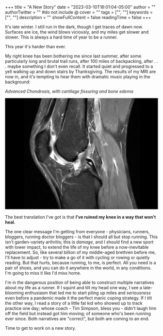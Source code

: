 +++
title = "A New Story"
date = "2023-03-10T16:01:04-05:00"
author = ""
authorTwitter = "" #do not include @
cover = ""
tags = ["", ""]
keywords = ["", ""]
description = ""
showFullContent = false
readingTime = false
+++

It's late winter. I still run in the dark, though I get traces of dawn now. Surfaces are ice, the wind blows viciously, and my miles get slower and slower. This is always a hard time of year to be a runner. 

This year it's harder than ever. 

My right knee has been bothering me since last summer, after some particularly long and brutal trail runs, after 100 miles of backpacking, after . . . maybe something I don't even recall. It started quiet and progressed to a yell walking up and down stairs by Thanksgiving. The results of my MRI are now in, and it's tempting to hear them with dramatic music playing in the background:

_Advanced Chondrosis, with cartilage fissuring and bone edema_

![The knee in question](images/knee.png)

The best translation I've got is that __I've ruined my knee in a way that won't heal.__

The one clear message I'm getting from everyone - physicians, runners, bloggers, running doctor bloggers - is that I should all but stop running. This isn't garden-variety arthritis; this is *damage*, and I should find a new sport with lower impact, to extend the life of my knee before a now-inevitable replacement. So, like several billion of my middle-aged brethren before me, I'll have to adjust - try to make a go of it with cycling or rowing or quietly reading. But that hurts, because running, to me, is perfect. All you need is a pair of shoes, and you can do it anywhere in the world, in any conditions. I'm going to miss it like I'd miss home.

I'm in the dangerous position of being able to construct multiple narratives about my life as a runner. If I squint and tilt my head one way, I see a late-blooming enthusiasm that led me to start piling up miles and *seriousness* even before a pandemic made it the perfect manic coping strategy. If I tilt the other way, I read a story of a little fat kid who showed up to track practice one day; whose coach - Tim Simpson, bless you - didn't laugh him off the field but instead got him moving; of someone who's been running ever since. Both narratives are "correct", but both are coming to an end.

Time to get to work on a new story.
